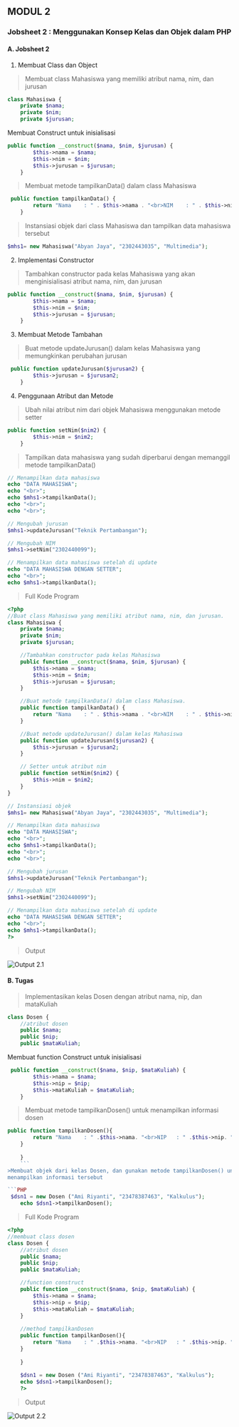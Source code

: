 ## MODUL 2
### Jobsheet 2 : Menggunakan Konsep Kelas dan Objek dalam PHP  
#### A. Jobsheet 2
1. Membuat Class dan Object
> Membuat class Mahasiswa yang memiliki atribut nama, nim, dan jurusan

```PHP
class Mahasiswa {
    private $nama;
    private $nim;
    private $jurusan;
```
Membuat Construct untuk inisialisasi  
```PHP
public function __construct($nama, $nim, $jurusan) {
        $this->nama = $nama;
        $this->nim = $nim;
        $this->jurusan = $jurusan;
    }
```
> Membuat metode tampilkanData() dalam class Mahasiswa

```PHP
 public function tampilkanData() {
        return "Nama    : " . $this->nama . "<br>NIM    : " . $this->nim . "<br>Jurusan : " . $this->jurusan;
    }
```

> Instansiasi objek dari class Mahasiswa dan tampilkan data mahasiswa tersebut


```PHP
$mhs1= new Mahasiswa("Abyan Jaya", "2302443035", "Multimedia");
```

2. Implementasi Constructor

> Tambahkan constructor pada kelas Mahasiswa yang akan menginisialisasi
atribut nama, nim, dan jurusan

```PHP
public function __construct($nama, $nim, $jurusan) {
        $this->nama = $nama;
        $this->nim = $nim;
        $this->jurusan = $jurusan;
    }
```
 3. Membuat Metode Tambahan

> Buat metode updateJurusan() dalam kelas Mahasiswa yang memungkinkan
perubahan jurusan

```PHP
 public function updateJurusan($jurusan2) {
        $this->jurusan = $jurusan2;
    }
```
4. Penggunaan Atribut dan Metode

> Ubah nilai atribut nim dari objek Mahasiswa menggunakan metode setter


```PHP
public function setNim($nim2) {
        $this->nim = $nim2;
    }
```
>  Tampilkan data mahasiswa yang sudah diperbarui dengan memanggil metode
tampilkanData()

```PHP
// Menampilkan data mahasiswa
echo "DATA MAHASISWA";
echo "<br>";
echo $mhs1->tampilkanData();
echo "<br>";
echo "<br>";

// Mengubah jurusan 
$mhs1->updateJurusan("Teknik Pertambangan");

// Mengubah NIM 
$mhs1->setNim("2302440099");

// Menampilkan data mahasiswa setelah di update
echo "DATA MAHASISWA DENGAN SETTER";
echo "<br>";
echo $mhs1->tampilkanData();
```
> Full Kode Program

```PHP
<?php
//Buat class Mahasiswa yang memiliki atribut nama, nim, dan jurusan.
class Mahasiswa {
    private $nama;
    private $nim;
    private $jurusan;

    //Tambahkan constructor pada kelas Mahasiswa
    public function __construct($nama, $nim, $jurusan) {
        $this->nama = $nama;
        $this->nim = $nim;
        $this->jurusan = $jurusan;
    }

    //Buat metode tampilkanData() dalam class Mahasiswa.
    public function tampilkanData() {
        return "Nama    : " . $this->nama . "<br>NIM    : " . $this->nim . "<br>Jurusan : " . $this->jurusan;
    }

    //Buat metode updateJurusan() dalam kelas Mahasiswa
    public function updateJurusan($jurusan2) {
        $this->jurusan = $jurusan2;
    }

    // Setter untuk atribut nim
    public function setNim($nim2) {
        $this->nim = $nim2;
    }
}

// Instansiasi objek 
$mhs1= new Mahasiswa("Abyan Jaya", "2302443035", "Multimedia");

// Menampilkan data mahasiswa
echo "DATA MAHASISWA";
echo "<br>";
echo $mhs1->tampilkanData();
echo "<br>";
echo "<br>";

// Mengubah jurusan 
$mhs1->updateJurusan("Teknik Pertambangan");

// Mengubah NIM 
$mhs1->setNim("2302440099");

// Menampilkan data mahasiswa setelah di update
echo "DATA MAHASISWA DENGAN SETTER";
echo "<br>";
echo $mhs1->tampilkanData();
?>
```
>Output

![Output 2.1](../images/jb2.1.png)  

#### B. Tugas  

> Implementasikan kelas Dosen dengan atribut nama, nip, dan mataKuliah

```PHP
class Dosen {
    //atribut dosen
    public $nama;
    public $nip;
    public $mataKuliah;
```
Membuat function Construct untuk inisialisasi  
```PHP
 public function __construct($nama, $nip, $mataKuliah) {
        $this->nama = $nama;
        $this->nip = $nip;
        $this->mataKuliah = $mataKuliah;
    }
```
> Membuat metode tampilkanDosen() untuk menampilkan informasi dosen

```PHP
public function tampilkanDosen(){
        return "Nama    : " .$this->nama. "<br>NIP   : " .$this->nip. "<br>Mata Kuliah    : ".$this->mataKuliah;
    }
        
    }
    ```
>Membuat objek dari kelas Dosen, dan gunakan metode tampilkanDosen() untuk
menampilkan informasi tersebut

```PHP
 $dsn1 = new Dosen ("Ami Riyanti", "23478387463", "Kalkulus");
    echo $dsn1->tampilkanDosen();
   ```

>Full Kode Program

```PHP
<?php
//membuat class dosen
class Dosen {
    //atribut dosen
    public $nama;
    public $nip;
    public $mataKuliah;

    //function construct
    public function __construct($nama, $nip, $mataKuliah) {
        $this->nama = $nama;
        $this->nip = $nip;
        $this->mataKuliah = $mataKuliah;
    }
    
    //method tampilkanDosen
    public function tampilkanDosen(){
        return "Nama    : " .$this->nama. "<br>NIP   : " .$this->nip. "<br>Mata Kuliah    : ".$this->mataKuliah;
    }
        
    }
    
    $dsn1 = new Dosen ("Ami Riyanti", "23478387463", "Kalkulus");
    echo $dsn1->tampilkanDosen();
    ?>
```

>Output

![Output 2.2](../images/jb2.2.png)


   




